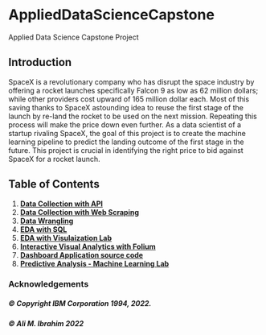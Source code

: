 # AppliedDataScienceCapstone
Applied Data Science Capstone Project


## Introduction

SpaceX is a revolutionary company who has disrupt the space industry by offering a rocket launches specifically Falcon 9 as low as 62 million dollars; while other providers cost upward of 165 million dollar each. Most of this saving thanks to SpaceX astounding idea to reuse the first stage of the launch by re-land the rocket to be used on the next mission. Repeating this process will make the price down even further. As a data scientist of a startup rivaling SpaceX, the goal of this project is to create the machine learning pipeline to predict the landing outcome of the first stage in the future. This project is crucial in identifying the right price to bid against SpaceX for a rocket launch.

## Table of Contents
1. [**Data Collection with API**](https://github.com/Ali-M-Ibrahim/AppliedDataScienceCapstone/blob/main/notebook_final_assignment_E245RGZ6b.ipynb)
2. [**Data Collection with Web Scraping**](https://github.com/Ali-M-Ibrahim/AppliedDataScienceCapstone/blob/main/notebook_Data_Collection_with_Web_Scraping_JwQlhUQ3U.ipynb)
3. [**Data Wrangling**](https://github.com/Ali-M-Ibrahim/AppliedDataScienceCapstone/blob/main/notebook_Data_Wrangling_Y-_5Ege19.ipynb)
4. [**EDA with SQL**](https://github.com/Ali-M-Ibrahim/AppliedDataScienceCapstone/blob/main/notebook_EDA_With_SQL_A1sU8PH5w.ipynb)
5. [**EDA with Visulaization Lab**](https://github.com/Ali-M-Ibrahim/AppliedDataScienceCapstone/blob/main/notebook_EDA_with_Visualization_kxUe-aJYI.ipynb)
6. [**Interactive Visual Analytics with Folium**](https://github.com/Ali-M-Ibrahim/AppliedDataScienceCapstone/blob/main/notebook_Interactive_Visual_Analytics_mECIM2pw9.ipynb)
7. [**Dashboard Application source code**](https://github.com/Ali-M-Ibrahim/AppliedDataScienceCapstone/blob/main/dachboard.py)
8. [**Predictive Analysis - Machine Learning Lab**](https://github.com/Ali-M-Ibrahim/AppliedDataScienceCapstone/blob/main/notebook_Machine_Learning_Prediction_lab_WQR7p7VKv.ipynb)


### Acknowledgements 

##### © Copyright IBM Corporation 1994, 2022.
##### © Ali M. Ibrahim 2022
